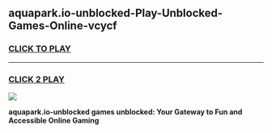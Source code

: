 
## aquapark.io-unblocked-Play-Unblocked-Games-Online-vcycf
<h3>
<a href="https://premium76.site?title=aquapark.io-unblocked&ref=25A">CLICK TO PLAY</a></h3>
<hr>

<h3>
<a href="https://premium76.site?title=aquapark.io-unblocked&ref=25A">CLICK 2 PLAY</a>
  
</h3>

<a href="https://premium76.site?title=aquapark.io-unblocked&ref=25A"><img src="https://clearcache.store/games.png"></a>


**aquapark.io-unblocked games unblocked: Your Gateway to Fun and Accessible Online Gaming**
